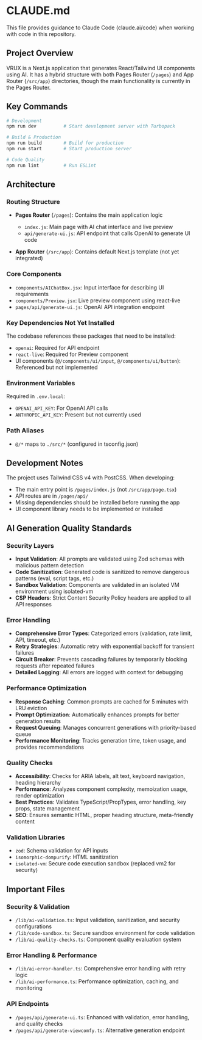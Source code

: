 # CLAUDE.md

This file provides guidance to Claude Code (claude.ai/code) when working with code in this repository.

## Project Overview

VRUX is a Next.js application that generates React/Tailwind UI components using AI. It has a hybrid structure with both Pages Router (`/pages`) and App Router (`/src/app`) directories, though the main functionality is currently in the Pages Router.

## Key Commands

```bash
# Development
npm run dev          # Start development server with Turbopack

# Build & Production
npm run build        # Build for production
npm run start        # Start production server

# Code Quality
npm run lint         # Run ESLint
```

## Architecture

### Routing Structure
- **Pages Router** (`/pages`): Contains the main application logic
  - `index.js`: Main page with AI chat interface and live preview
  - `api/generate-ui.js`: API endpoint that calls OpenAI to generate UI code

- **App Router** (`/src/app`): Contains default Next.js template (not yet integrated)

### Core Components
- `components/AIChatBox.jsx`: Input interface for describing UI requirements
- `components/Preview.jsx`: Live preview component using react-live
- `pages/api/generate-ui.js`: OpenAI API integration endpoint

### Key Dependencies Not Yet Installed
The codebase references these packages that need to be installed:
- `openai`: Required for API endpoint
- `react-live`: Required for Preview component
- UI components (`@/components/ui/input`, `@/components/ui/button`): Referenced but not implemented

### Environment Variables
Required in `.env.local`:
- `OPENAI_API_KEY`: For OpenAI API calls
- `ANTHROPIC_API_KEY`: Present but not currently used

### Path Aliases
- `@/*` maps to `./src/*` (configured in tsconfig.json)

## Development Notes

The project uses Tailwind CSS v4 with PostCSS. When developing:
- The main entry point is `/pages/index.js` (not `/src/app/page.tsx`)
- API routes are in `/pages/api/`
- Missing dependencies should be installed before running the app
- UI component library needs to be implemented or installed

## AI Generation Quality Standards

### Security Layers
- **Input Validation**: All prompts are validated using Zod schemas with malicious pattern detection
- **Code Sanitization**: Generated code is sanitized to remove dangerous patterns (eval, script tags, etc.)
- **Sandbox Validation**: Components are validated in an isolated VM environment using isolated-vm
- **CSP Headers**: Strict Content Security Policy headers are applied to all API responses

### Error Handling
- **Comprehensive Error Types**: Categorized errors (validation, rate limit, API, timeout, etc.)
- **Retry Strategies**: Automatic retry with exponential backoff for transient failures
- **Circuit Breaker**: Prevents cascading failures by temporarily blocking requests after repeated failures
- **Detailed Logging**: All errors are logged with context for debugging

### Performance Optimization
- **Response Caching**: Common prompts are cached for 5 minutes with LRU eviction
- **Prompt Optimization**: Automatically enhances prompts for better generation results
- **Request Queuing**: Manages concurrent generations with priority-based queue
- **Performance Monitoring**: Tracks generation time, token usage, and provides recommendations

### Quality Checks
- **Accessibility**: Checks for ARIA labels, alt text, keyboard navigation, heading hierarchy
- **Performance**: Analyzes component complexity, memoization usage, render optimization
- **Best Practices**: Validates TypeScript/PropTypes, error handling, key props, state management
- **SEO**: Ensures semantic HTML, proper heading structure, meta-friendly content

### Validation Libraries
- `zod`: Schema validation for API inputs
- `isomorphic-dompurify`: HTML sanitization
- `isolated-vm`: Secure code execution sandbox (replaced vm2 for security)

## Important Files

### Security & Validation
- `/lib/ai-validation.ts`: Input validation, sanitization, and security configurations
- `/lib/code-sandbox.ts`: Secure sandbox environment for code validation
- `/lib/ai-quality-checks.ts`: Component quality evaluation system

### Error Handling & Performance
- `/lib/ai-error-handler.ts`: Comprehensive error handling with retry logic
- `/lib/ai-performance.ts`: Performance optimization, caching, and monitoring

### API Endpoints
- `/pages/api/generate-ui.ts`: Enhanced with validation, error handling, and quality checks
- `/pages/api/generate-viewcomfy.ts`: Alternative generation endpoint